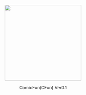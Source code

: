 <div  align="center">  
   <img src="https://voidtech.cn/i/2022/11/28/p8vlqt.png" width = "250" height = "250" align=center />
   <p sytle="font-size: 40px">ComicFun(CFun) Ver0.1</p>
</div>
